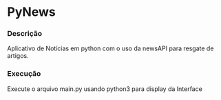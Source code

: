 # PyNews

### Descrição
Aplicativo de Notícias em python com o uso da newsAPI para resgate de artigos.

### Execução
Execute o arquivo main.py usando python3 para display da Interface
